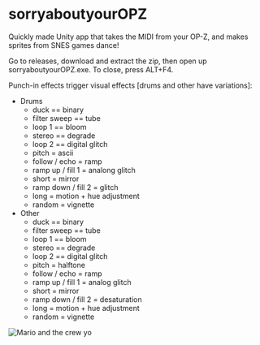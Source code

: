 # sorryaboutyourOPZ

Quickly made Unity app that takes the MIDI from your OP-Z, and makes sprites from SNES games dance!

Go to releases, download and extract the zip, then open up sorryaboutyourOPZ.exe.
To close, press ALT+F4.

Punch-in effects trigger visual effects [drums and other have variations]:
* Drums
  * duck == binary
  * filter sweep == tube
  * loop 1 == bloom
  * stereo == degrade
  * loop 2 == digital glitch
  * pitch = ascii
  * follow / echo = ramp
  * ramp up / fill 1 = analong glitch
  * short = mirror
  * ramp down / fill 2 = glitch
  * long = motion + hue adjustment
  * random = vignette
* Other
  * duck == binary
  * filter sweep == tube
  * loop 1 == bloom
  * stereo == degrade
  * loop 2 == digital glitch
  * pitch = halftone
  * follow / echo = ramp
  * ramp up / fill 1 = analog glitch
  * short = mirror
  * ramp down / fill 2 = desaturation
  * long = motion + hue adjustment
  * random = vignette

![Mario and the crew yo](https://i.imgur.com/m9sr6f8.png)
